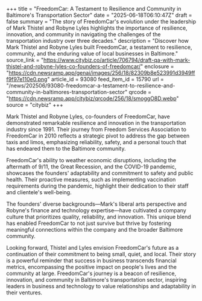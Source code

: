 +++
title = "FreedomCar: A Testament to Resilience and Community in Baltimore's Transportation Sector"
date = "2025-06-18T06:10:47Z"
draft = false
summary = "The story of FreedomCar's evolution under the leadership of Mark Thistel and Robyne Lyles highlights the importance of resilience, innovation, and community in navigating the challenges of the transportation industry over three decades."
description = "Discover how Mark Thistel and Robyne Lyles built FreedomCar, a testament to resilience, community, and the enduring value of local businesses in Baltimore."
source_link = "https://www.citybiz.co/article/706794/draft-qa-with-mark-thistel-and-robyne-lyles-co-founders-of-freedomcar/"
enclosure = "https://cdn.newsramp.app/genai/images/256/18/82309b8e523991d3949fff9f97e110e0.png"
article_id = 93080
feed_item_id = 15790
url = "/news/202506/93080-freedomcar-a-testament-to-resilience-and-community-in-baltimores-transportation-sector"
qrcode = "https://cdn.newsramp.app/citybiz/qrcode/256/18/smoggO8D.webp"
source = "citybiz"
+++

<p>Mark Thistel and Robyne Lyles, co-founders of FreedomCar, have demonstrated remarkable resilience and innovation in the transportation industry since 1991. Their journey from Freedom Services Association to FreedomCar in 2010 reflects a strategic pivot to address the gap between taxis and limos, emphasizing reliability, safety, and a personal touch that has endeared them to the Baltimore community.</p><p>FreedomCar's ability to weather economic disruptions, including the aftermath of 9/11, the Great Recession, and the COVID-19 pandemic, showcases the founders' adaptability and commitment to safety and public health. Their proactive measures, such as implementing vaccination requirements during the pandemic, highlight their dedication to their staff and clientele's well-being.</p><p>The founders' diverse backgrounds—Mark's liberal arts perspective and Robyne's finance and technology expertise—have cultivated a company culture that prioritizes quality, reliability, and innovation. This unique blend has enabled FreedomCar to not just survive but thrive by fostering meaningful connections within the company and the broader Baltimore community.</p><p>Looking forward, Thistel and Lyles envision FreedomCar's future as a continuation of their commitment to being small, quiet, and local. Their story is a powerful reminder that success in business transcends financial metrics, encompassing the positive impact on people's lives and the community at large. FreedomCar's journey is a beacon of resilience, innovation, and community in Baltimore's transportation sector, inspiring leaders in business and technology to value relationships and adaptability in their ventures.</p>